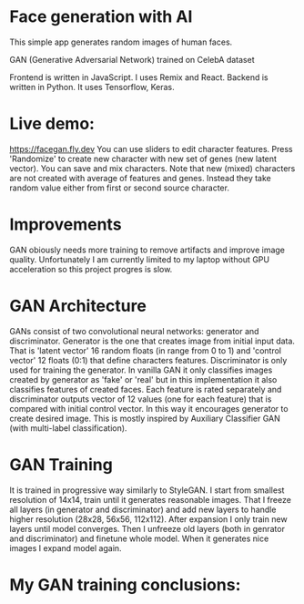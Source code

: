 # Face generation with AI
This simple app generates random images of human faces.

GAN (Generative Adversarial Network) trained on CelebA dataset

Frontend is written in JavaScript. I uses Remix and React.
Backend is written in Python. It uses Tensorflow, Keras.

# Live demo: 
https://facegan.fly.dev
You can use sliders to edit character features. Press 'Randomize' to create new character with new set of genes (new latent vector). You can save and mix characters. Note that new (mixed) characters are not created with average of features and genes. Instead they take random value either from first or second source character.

# Improvements
GAN obiously needs more training to remove artifacts and improve image quality. Unfortunately I am currently limited to my laptop without GPU acceleration so this project progres is slow.

# GAN Architecture
GANs consist of two convolutional neural networks: generator and discriminator. Generator is the one that creates image from initial input data. That is 'latent vector' 16 random floats (in range from 0 to 1) and 'control vector' 12 floats (0:1) that define characters features. Discriminator is only used for training the generator. In vanilla GAN it only classifies images created by generator as 'fake' or 'real' but in this implementation it also classifies features of created faces. Each feature is rated separately and discriminator outputs vector of 12 values (one for each feature) that is compared with initial control vector. In this way it encourages generator to create desired image. This is mostly inspired by Auxiliary Classifier GAN (with multi-label classification).

# GAN Training
It is trained in progressive way similarly to StyleGAN. I start from smallest resolution of 14x14, train until it generates reasonable images. That I freeze all layers (in generator and discriminator) and add new layers to handle higher resolution (28x28, 56x56, 112x112). After expansion I only train new layers until model converges. Then I unfreeze old layers (both in genrator and discriminator) and finetune whole model. When it generates nice images I expand model again.

# My GAN training conclusions:
